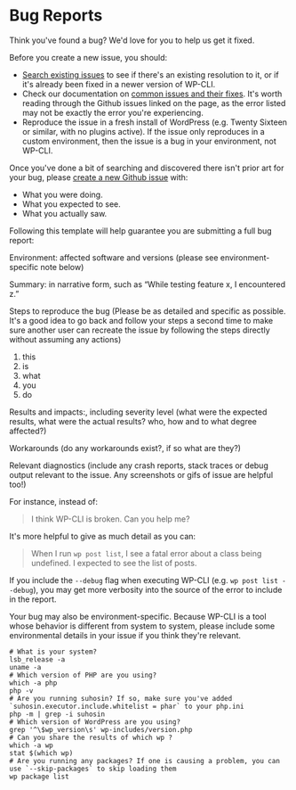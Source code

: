 # Bug Reports

Think you've found a bug? We'd love for you to help us get it fixed.

Before you create a new issue, you should:

* [Search existing issues](https://github.com/wp-cli/wp-cli/issues?utf8=%E2%9C%93&q=is%3Aissue+bug) to see if there's an existing resolution to it, or if it's already been fixed in a newer version of WP-CLI.
* Check our documentation on [common issues and their fixes](http://wp-cli.org/docs/common-issues/). It's worth reading through the Github issues linked on the page, as the error listed may not be exactly the error you're experiencing.
* Reproduce the issue in a fresh install of WordPress (e.g. Twenty Sixteen or similar, with no plugins active). If the issue only reproduces in a custom environment, then the issue is a bug in your environment, not WP-CLI.

Once you've done a bit of searching and discovered there isn't prior art for your bug, please [create a new Github issue](https://github.com/wp-cli/wp-cli/issues/new) with:

* What you were doing.
* What you expected to see.
* What you actually saw.


Following this template will help guarantee you are submitting a full bug report:

Environment: affected software and versions (please see environment-specific note below)

Summary: in narrative form, such as “While testing feature x, I encountered z.”

Steps to reproduce the bug (Please be as detailed and specific as possible. It's a good idea to go back and follow your steps a second time to make sure another user can recreate the issue by following the steps directly without assuming any actions)
1. this
2. is
3. what
4. you
5. do

Results and impacts:, including severity level (what were the expected results, what were the actual results? who, how and to what degree affected?)

Workarounds (do any workarounds exist?, if so what are they?)

Relevant diagnostics (include any crash reports, stack traces or debug output relevant to the issue. Any screenshots or gifs of issue are helpful too!)

For instance, instead of:

> I think WP-CLI is broken. Can you help me?

It's more helpful to give as much detail as you can:

> When I run `wp post list`, I see a fatal error about a class being undefined. I expected to see the list of posts.

If you include the `--debug` flag when executing WP-CLI (e.g. `wp post list --debug`), you may get more verbosity into the source of the error to include in the report.

Your bug may also be environment-specific. Because WP-CLI is a tool whose behavior is different from system to system, please include some environmental details in your issue if you think they're relevant.

    # What is your system?
    lsb_release -a
    uname -a
    # Which version of PHP are you using?
    which -a php
    php -v
    # Are you running suhosin? If so, make sure you've added `suhosin.executor.include.whitelist = phar` to your php.ini
    php -m | grep -i suhosin
    # Which version of WordPress are you using?
    grep '^\$wp_version\s' wp-includes/version.php
    # Can you share the results of which wp ?
    which -a wp
    stat $(which wp)
    # Are you running any packages? If one is causing a problem, you can use `--skip-packages` to skip loading them
    wp package list

